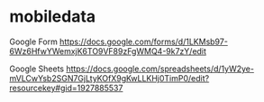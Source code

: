 # mobiledata

Google Form
https://docs.google.com/forms/d/1LKMsb97-6Wz6HfwYWemxjK6TO9VF89zFgWMQ4-9k7zY/edit

Google Sheets
https://docs.google.com/spreadsheets/d/1yW2ye-mVLCwYsb2SGN7GjLtyKOfX9gKwLLKHj0TimP0/edit?resourcekey#gid=1927885537
